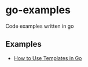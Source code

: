 # go-examples
Code examples written in go

## Examples
- [How to Use Templates in Go](pets/main.go)
